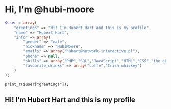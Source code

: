 # Hi, I’m @hubi-moore

```php
$user = array(
    "greetings" => "Hi! I'm Hubert Hart and this is my profile",
    "name" => "Hubert Hart",
    "info" => array(
        "gender" => "male",
        "nickname" => "HubiMoore",
        "emails" => array("hubert@network-interactive.pl"),
        "phone" => null,
        "skills" => array("PHP","SQL","JavaScript","HTML","CSS","the ability to learn quickly"),
        "favourite_drinks" => array("coffe","Irish whiskey")
    )
);
```

`print_r($user["greetings"]);`

## Hi! I'm Hubert Hart and this is my profile

<figure><img src="https://github-readme-stats.vercel.app/api?username=hubi-moore&#x26;count_private=true&#x26;show_icons=true&#x26;theme=great-gatsby" alt=""><figcaption></figcaption></figure>

